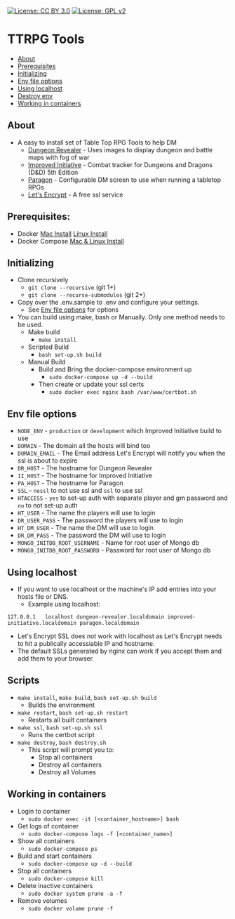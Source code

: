 [![License: CC BY 3.0](https://img.shields.io/badge/License-CC%20BY%204.0-lightgrey.svg)](https://creativecommons.org/licenses/by/3.0/) [![License: GPL v2](https://img.shields.io/badge/License-GPL%20v2-blue.svg)](https://www.gnu.org/licenses/old-licenses/gpl-2.0.en.html)

TTRPG Tools
=================

  * [About](https://github.com/wushin/ttrpg-tools#about)
  * [Prerequisites](https://github.com/wushin/ttrpg-tools#prerequisites)
  * [Initializing](https://github.com/wushin/ttrpg-tools#initializing)
  * [Env file options](https://github.com/wushin/ttrpg-tools#env-file-options)
  * [Using localhost](https://github.com/wushin/ttrpg-tools#using-localhost)
  * [Destroy env](https://github.com/wushin/ttrpg-tools#destroy-env)
  * [Working in containers](https://github.com/wushin/ttrpg-tools#working-in-containers)

## About
* A easy to install set of Table Top RPG Tools to help DM
  * [Dungeon Revealer](https://github.com/dungeon-revealer/dungeon-revealer) - Uses images to display dungeon and battle maps with fog of war
  * [Improved Initiative](https://github.com/cynicaloptimist/improved-initiative) - Combat tracker for Dungeons and Dragons (D&D) 5th Edition
  * [Paragon](https://github.com/cynicaloptimist/paragon) - Configurable DM screen to use when running a tabletop RPGs
  * [Let's Encrypt](https://letsencrypt.org/) - A free ssl service

## Prerequisites:
* Docker [Mac Install](https://docs.docker.com/docker-for-mac/install/) [Linux Install](https://docs.docker.com/engine/install/#server)
* Docker Compose [Mac & Linux Install](https://docs.docker.com/compose/install/)

## Initializing
* Clone recursively
  * `git clone --recursive` (git 1+)
  * `git clone --recurse-submodules` (git 2+)
* Copy over the .env.sample to .env and configure your settings.
  * See [Env file options](https://github.com/wushin/ttrpg-tools#env-file-options) for options
* You can build using make, bash or Manually. Only one method needs to be used.
  * Make build
    * `make install`
  * Scripted Build
    * `bash set-up.sh build`
  * Manual Build
    * Build and Bring the docker-compose environment up
      * `sudo docker-compose up -d --build`
    * Then create or update your ssl certs
      * `sudo docker exec nginx bash /var/www/certbot.sh`

## Env file options
* `NODE_ENV` - `production` or `development` which Improved Initiative build to use
* `DOMAIN` - The domain all the hosts will bind too
* `DOMAIN_EMAIL` - The Email address Let's Encrypt will notify you when the ssl is about to expire
* `DR_HOST` - The hostname for Dungeon Revealer
* `II_HOST` - The hostname for Improved Initiative
* `PA_HOST` - The hostname for Paragon
* `SSL` - `nossl` to not use ssl and `ssl` to use ssl
* `HTACCESS` - `yes` to set-up auth with separate player and gm password and `no` to not set-up auth
* `HT_USER` - The name the players will use to login
* `DR_USER_PASS` - The password the players will use to login
* `HT_DM_USER` - The name the DM will use to login
* `DR_DM_PASS` - The password the DM will use to login
* `MONGO_INITDB_ROOT_USERNAME` - Name for root user of Mongo db
* `MONGO_INITDB_ROOT_PASSWORD` - Password for root user of Mongo db

## Using localhost
* If you want to use localhost or the machine's IP add entries into your hosts file or DNS. 
  * Example using localhost:
```
127.0.0.1	localhost dungeon-revealer.localdomain improved-initiative.localdomain paragon.localdomain
```
  * Let's Encrypt SSL does not work with localhost as Let's Encrypt needs to hit a publically accessiable IP and hostname.
  * The default SSLs generated by nginx can work if you accept them and add them to your browser.

## Scripts
* `make install`, `make build`, `bash set-up.sh build`
  * Builds the environment
* `make restart`, `bash set-up.sh restart`
  * Restarts all built containers
* `make ssl`, `bash set-up.sh ssl`
  * Runs the certbot script
* `make destroy`, `bash destroy.sh`
  * This script will prompt you to:
    * Stop all containers
    * Destroy all containers
    * Destroy all Volumes

## Working in containers
* Login to container
  * `sudo docker exec -it [<container_hostname>] bash`
* Get logs of container
  * `sudo docker-compose logs -f [<container_name>]`
* Show all containers
  * `sudo docker-compose ps`
* Build and start containers
  * `sudo docker-compose up -d --build`
* Stop all containers
  * `sudo docker-compose kill`
* Delete inactive containers
  * `sudo docker system prune -a -f`
* Remove volumes
  * `sudo docker volume prune -f`
